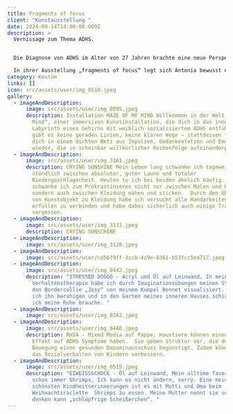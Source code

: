 ```yaml
---
title: Fragments of focus
client: "Kunstausstellung "
date: 2024-09-14T14:00:00.000Z
description: >
  Vernissage zum Thema ADHS.


  Die Diagnose von ADHS im Alter von 27 Jahren brachte eine neue Perspektive in Antonias Leben. Während der Pandemie erlebte sie ein kreatives Wiedererwachen, das ihr half, die Herausforderungen des Alltags zu bewältigen. Kreatives Arbeiten wurde für sie zu einem Weg, ihre Gedanken zu ordnen und ihren Geist zu beschäftigen.

  In ihrer Ausstellung „fragments of focus“ legt sich Antonia bewusst nicht auf ein Medium fest. Ihre Werke entstehen aus Textilien, auf Leinwänden und in Form von Installationen – jedes Stück ein Ausdruck ihrer unsortierten Gedankenwelt. 
category: Kostüm
links: []
icon: src/assets/user/img_0510.jpeg
gallery:
  - imageAndDescription:
      image: src/assets/user/img_0595.jpeg
      description: Installation MAZE OF MY MIND Willkommen in der Welt von "Maze of My
        Mind“, einer immersiven Kunstinstallation, die dich in das innere
        Labyrinth eines Gehirns mit weiblich sozialisiertem ADHS entführt. Hier
        gibt es keine geraden Linien, keine klaren Wege – stattdessen findest du
        dich in einem dichten Netz aus Impulsen, Gedankenfetzen und Emotionen
        wieder, die in scheinbar willkürlicher Reihenfolge aufeinanderprallen.
  - imageAndDescription:
      image: src/assets/user/img_3161.jpeg
      description: CRYING SUNSHINE Mein Leben lang schwanke ich tageweise oder teils
        stündlich zwischen absoluter, guter Laune und totaler
        Niedergeschlagenheit. Heulen tu ich bei beiden ähnlich häufig. Genauso
        schwanke ich zum Prokrastinieren nicht nur zwischen Malen und Häkeln
        sondern auch zwischen Kleidung nähen und sticken.  Durch den Übergang
        von Kunstobjekt zu Kleidung habe ich versucht alle Handarbeiten die mich
        erfüllen zu verbinden und habe dabei sicherlich auch einige Tränchen
        vergossen.
  - imageAndDescription:
      image: src/assets/user/img_3131.jpeg
      description: CRYING SUNSCHINE
  - imageAndDescription:
      image: src/assets/user/img_3128.jpeg
  - imageAndDescription:
      image: src/assets/user/cd56f9ff-3ccb-4c9e-8361-b53fcc5ea717.jpeg
  - imageAndDescription:
      image: src/assets/user/img_0442.jpeg
      description: "STRESSED DOGGO - Acryl und Öl auf Leinwand, In meiner
        Verhaltenstherapie habe ich durch Imaginationsübungen meinen Stress als
        den Bordercollie „Josy“ von meinem Kumpel Bennet visualisiert. Nun kann
        ich ihn beruhigen und in den Garten meines inneren Hauses schicken, wenn
        ich meine Ruhe brauche. "
  - imageAndDescription:
      image: src/assets/user/img_8342.jpeg
  - imageAndDescription:
      image: src/assets/user/img_0440.jpeg
      description: RHIA - Mixed Media auf Pappe, Haustiere können einen positiven
        Effekt auf ADHS Symptome haben.  Sie geben Struktur vor, die durch
        Bewegung einen gesunden Dopaminausschuss begünstigt. Zudem können Sie
        das Sozialverhalten von Kindern verbessern.
  - imageAndDescription:
      image: src/assets/user/img_0510.jpeg
      description: "EIWEISSSCHOCK - Öl auf Leinwand, Mein alltime favorite food waren
        schon immer Shrimps. Ich kann es nicht ändern, sorry. Eine meiner
        schönsten Kindheitserinnerungen ist es mit Mutti und Oma beim
        Weihnachtsraclette  Shrimps zu essen. Meine Mutter nennt sie seit ich
        denken kann „schlüpfrige Scheißerchen“. "
---
```

